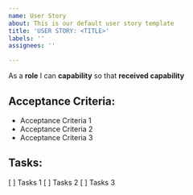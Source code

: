 ```yaml
---
name: User Story
about: This is our default user story template
title: 'USER STORY: <TITLE>'
labels: ''
assignees: ''

---
```


As a **role** I can **capability** so that **received capability**

## Acceptance Criteria:
- Acceptance Criteria 1
- Acceptance Criteria 2
- Acceptance Criteria 3

## Tasks:
[ ] Tasks 1
[ ] Tasks 2
[ ] Tasks 3
